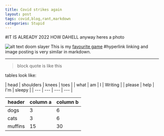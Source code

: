 ```yaml
---
title: Covid strikes again
layout: post
tags: covid,blog,rant,markdown
categories: Stupid
---
```


#IT IS ALREADY 2022 HOW DAHELL
anyway heres a photo

![alt text doom slayer](https://en.wikipedia.org/wiki/File:Cover_Art_of_Doom_Eternal.png)
This is my [favourite game](https://en.wikipedia.org/wiki/File:Cover_Art_of_Doom_Eternal.png)
#hyperlink linking and image posting is very similar in markdown.
 
 -------------------------
 
 >block quote
 >is like this


tables look like:

| head | shoulders | knees | toes |
| what | am | I | Writing |
| please | help | I'm | sleepy |
| --- | --- | --- | --- |

| header | column a | column b |
| --- | --- | --- |
| dogs | 3 | 6 |
| cats | 3 | 6 |
| muffins | 15 | 30 |
